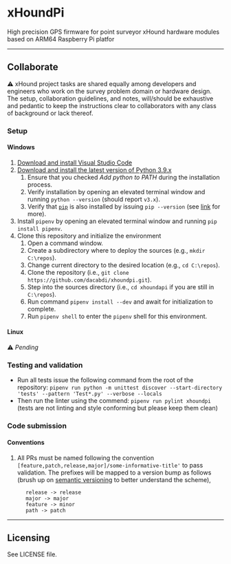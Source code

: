 # xHoundPi
High precision GPS firmware for point surveyor xHound hardware modules based on ARM64 Raspberry Pi platfor

---
## Collaborate
:warning: xHound project tasks are shared equally among developers and engineers who work on the survey problem domain or hardware design. The setup, collaboration guidelines, and notes, will/should be exhaustive and pedantic to keep the instructions clear to collaborators with any class of background or lack thereof.

### Setup
#### Windows
1. [Download and install Visual Studio Code](https://code.visualstudio.com/download)
2. [Download and install the latest version of Python 3.9.x](https://www.python.org/downloads/)
   1. Ensure that you checked *Add python to PATH* during the installation process.
   2. Verify installation by opening an elevated terminal window and running `python --version` (should report `v3.x`).
   3. Verify that [`pip`](https://realpython.com/what-is-pip/) is also installed by issuing `pip --version` (see [link](https://realpython.com/what-is-pip/) for more).
3. Install `pipenv` by opening an elevated terminal window and running `pip install pipenv`.
4. Clone this repository and initialize the environment
   1. Open a command window.
   2. Create a subdirectory where to deploy the sources (e.g., `mkdir C:\repos`).
   3. Change current directory to the desired location (e.g., `cd C:\repos`).
   4. Clone the repository (i.e., `git clone https://github.com/dacabdi/xhoundpi.git`).
   5. Step into the sources directory (i.e., `cd xhoundapi` if you are still in `C:\repos`).
   6. Run command `pipenv install --dev` and await for initialization to complete.
   7. Run `pipenv shell` to enter the `pipenv` shell for this environment.

#### Linux
:warning: *Pending*

### Testing and validation
- Run all tests issue the following command from the root of the repository: `pipenv run python -m unittest discover --start-directory 'tests' --pattern 'Test*.py' --verbose --locals`
- Then run the linter using the commend: `pipenv run pylint xhoundpi` (tests are not linting and style conforming but please keep them clean)

### Code submission

#### Conventions

1. All PRs must be named following the convention `[feature,patch,release,major]/some-informative-title'` to pass validation. The prefixes will be mapped to a version bump as follows (brush up on [semantic versioning](https://medium.com/the-non-traditional-developer/semantic-versioning-for-dummies-45c7fe04a1f8) to better understand the scheme),
```
      release -> release
      major -> major
      feature -> minor
      path -> patch
```
---
## Licensing
See LICENSE file.